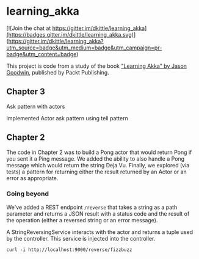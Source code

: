 # learning_akka

[![Join the chat at https://gitter.im/dkittle/learning_akka](https://badges.gitter.im/dkittle/learning_akka.svg)]
(https://gitter.im/dkittle/learning_akka?utm_source=badge&utm_medium=badge&utm_campaign=pr-badge&utm_content=badge)

This project is code from a study of the book
["Learning Akka" by Jason Goodwin](https://www.packtpub.com/application-development/learning-akka),
published by Packt Publishing.

## Chapter 3

Ask pattern with actors

Implemented Actor ask pattern using tell pattern

## Chapter 2

The code in Chapter 2 was to build a Pong actor that would return Pong if you sent it a Ping message.
We added the ability to also handle a Pong message which would return the string Deja Vu.
Finally, we explored (via tests) a pattern for returning either the result returned by an Actor or an error as
appropriate.

### Going beyond

We've added a REST endpoint `/reverse` that takes a string as a path parameter and returns a JSON result with a
status code and the result of the operation (either a reversed string or an error message).

A StringReversingService interacts with the actor and returns a tuple used by the controller. This service is
injected into the controller.

```curl -i http://localhost:9000/reverse/fizzbuzz```
